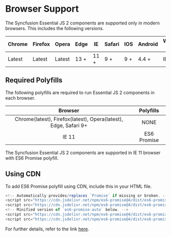 # Browser Support

The Syncfusion Essential JS 2 components are supported only in modern browsers. This includes the following versions.

|    Chrome    |    Firefox    |    Opera     |    Edge    |    IE      |    Safari    |    IOS    |    Android    |    Windows   Mobile    |
|--------------|---------------|--------------|------------|------------|--------------|-----------|---------------|------------------------|
|    Latest    |    Latest     |    Latest    |    13 +    |    11 +    |    9 +       |    9 +    |    4.4 +      |    IE 11 +             |

## Required Polyfills

The following polyfills are required to run Essential JS 2 components in each browser.

|    Browser                                             |    Polyfills      |
|:--------------------------------------------------------:|:-------------------:|
|    Chrome(latest), Firefox(latest), Opera(latest), Edge, Safari 9+    |    NONE           |
|    IE 11                                               |    ES6 Promise    |

The Syncfusion Essential JS 2 components are supported in IE 11 browser with ES6 Promise polyfill.

## Using CDN

To add ES6 Promise polyfill using CDN, include this in your HTML file.

```typescript
<!-- Automatically provides/replaces `Promise` if missing or broken. -->
<script src="https://cdn.jsdelivr.net/npm/es6-promise@4/dist/es6-promise.js"></script>
<script src="https://cdn.jsdelivr.net/npm/es6-promise@4/dist/es6-promise.auto.js"></script>
<!-- Minified version of `es6-promise-auto` below. -->
<script src="https://cdn.jsdelivr.net/npm/es6-promise@4/dist/es6-promise.min.js"></script>
<script src="https://cdn.jsdelivr.net/npm/es6-promise@4/dist/es6-promise.auto.min.js"></script>

```

For further details, refer to the link [here](https://github.com/stefanpenner/es6-promise).